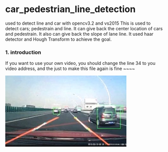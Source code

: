 # car_pedestrian_line_detection
used to detect line and car with opencv3.2 and vs2015
This is used to detect cars; pedestrain and line. It can give back the center location of cars and pedestrain. It also can give back the
slope of lane line.
It used haar detector and Hough Transform to achieve the goal.

### 1. introduction 

If you want to use your own video, you should change the line 34 to you video address, and the just to make this file again is fine ~~~~

![pic](pic/80342433.jpg)